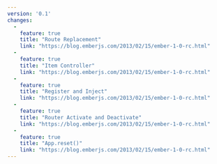 ```yaml
---
version: '0.1'
changes:
  -
    feature: true
    title: "Route Replacement"
    link: "https://blog.emberjs.com/2013/02/15/ember-1-0-rc.html"
  -
    feature: true
    title: "Item Controller"
    link: "https://blog.emberjs.com/2013/02/15/ember-1-0-rc.html"
  -
    feature: true
    title: "Register and Inject"
    link: "https://blog.emberjs.com/2013/02/15/ember-1-0-rc.html"
  -
    feature: true
    title: "Router Activate and Deactivate"
    link: "https://blog.emberjs.com/2013/02/15/ember-1-0-rc.html"
  -
    feature: true
    title: "App.reset()"
    link: "https://blog.emberjs.com/2013/02/15/ember-1-0-rc.html"
---
```

